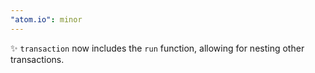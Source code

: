 ```yaml
---
"atom.io": minor
---
```


✨ `transaction` now includes the `run` function, allowing for nesting other transactions.

